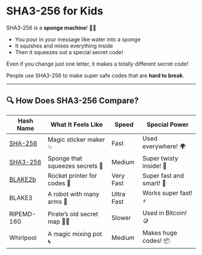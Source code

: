# SHA3-256 for Kids

SHA3-256 is a **sponge machine**! 🧽✨

- You pour in your message like water into a sponge
- It squishes and mixes everything inside
- Then it squeezes out a special secret code!

Even if you change just one letter, it makes a totally different secret code!

People use SHA3-256 to make super safe codes that are **hard to break**.

---

## 🔍 How Does SHA3-256 Compare?

| Hash Name   | What It Feels Like                  | Speed     | Special Power         |
|-------------|--------------------------------------|-----------|------------------------|
| [SHA-256](/algo/sha256)     | Magic sticker maker ✨               | Fast      | Used everywhere! 🌍     |
| [SHA3-256](/algo/sha3-256)    | Sponge that squeezes secrets 🧽      | Medium    | Super twisty inside! 🔄 |
| [BLAKE2b](/algo/blake2b)     | Rocket printer for codes 🚀          | Very Fast | Super fast and smart! 🧠 |
| BLAKE3      | A robot with many arms 🤖            | Ultra Fast| Works super fast! ⚡    |
| RIPEMD-160  | Pirate’s old secret map 🏴‍☠️         | Slower    | Used in Bitcoin! 🪙     |
| Whirlpool   | A magic mixing pot 🌀                | Medium    | Makes huge codes! 📦    |
